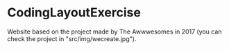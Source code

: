 # CodingLayoutExercise
Website based on the project made by The Awwwesomes in 2017 (you can check the project in "src/img/wecreate.jpg").
